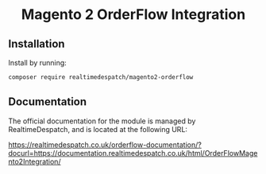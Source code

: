 <h1 align="center">Magento 2 OrderFlow Integration</h1>

## Installation

Install by running:

```bash
composer require realtimedespatch/magento2-orderflow
```

## Documentation

The official documentation for the module is managed by RealtimeDespatch, and is located at the following URL:

https://realtimedespatch.co.uk/orderflow-documentation/?docurl=https://documentation.realtimedespatch.co.uk/html/OrderFlowMagento2Integration/
